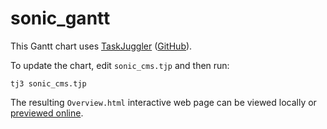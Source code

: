 # sonic_gantt

This Gantt chart uses [TaskJuggler](https://taskjuggler.org/) ([GitHub](https://github.com/taskjuggler/TaskJuggler)).

To update the chart, edit `sonic_cms.tjp` and then run:
```
tj3 sonic_cms.tjp
```

The resulting `Overview.html` interactive web page can be viewed locally or [previewed online](https://htmlpreview.github.io/?https://raw.githubusercontent.com/fastmachinelearning/sonic_gantt/main/Overview.html).
